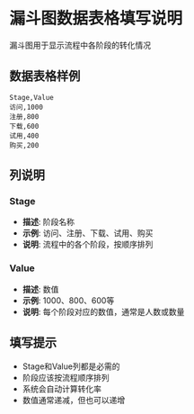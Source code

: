 # 漏斗图数据表格填写说明

漏斗图用于显示流程中各阶段的转化情况

## 数据表格样例

```csv
Stage,Value
访问,1000
注册,800
下载,600
试用,400
购买,200
```

## 列说明

### Stage
- **描述**: 阶段名称
- **示例**: 访问、注册、下载、试用、购买
- **说明**: 流程中的各个阶段，按顺序排列

### Value
- **描述**: 数值
- **示例**: 1000、800、600等
- **说明**: 每个阶段对应的数值，通常是人数或数量

## 填写提示

- Stage和Value列都是必需的
- 阶段应该按流程顺序排列
- 系统会自动计算转化率
- 数值通常递减，但也可以递增

